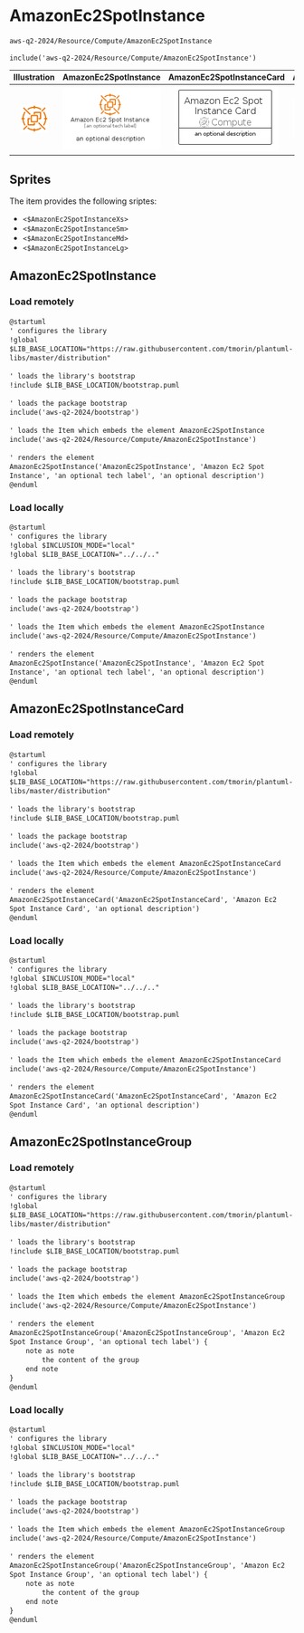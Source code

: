 # AmazonEc2SpotInstance


```text
aws-q2-2024/Resource/Compute/AmazonEc2SpotInstance
```

```text
include('aws-q2-2024/Resource/Compute/AmazonEc2SpotInstance')
```



| Illustration | AmazonEc2SpotInstance | AmazonEc2SpotInstanceCard | AmazonEc2SpotInstanceGroup |
| :---: | :---: | :---: | :---: |
| ![illustration for Illustration](../../../aws-q2-2024/Resource/Compute/AmazonEc2SpotInstance.png) | ![illustration for AmazonEc2SpotInstance](../../../aws-q2-2024/Resource/Compute/AmazonEc2SpotInstance.Local.png) | ![illustration for AmazonEc2SpotInstanceCard](../../../aws-q2-2024/Resource/Compute/AmazonEc2SpotInstanceCard.Local.png) | ![illustration for AmazonEc2SpotInstanceGroup](../../../aws-q2-2024/Resource/Compute/AmazonEc2SpotInstanceGroup.Local.png) |



## Sprites
The item provides the following sriptes:

- `<$AmazonEc2SpotInstanceXs>`
- `<$AmazonEc2SpotInstanceSm>`
- `<$AmazonEc2SpotInstanceMd>`
- `<$AmazonEc2SpotInstanceLg>`





## AmazonEc2SpotInstance

### Load remotely
```plantuml
@startuml
' configures the library
!global $LIB_BASE_LOCATION="https://raw.githubusercontent.com/tmorin/plantuml-libs/master/distribution"

' loads the library's bootstrap
!include $LIB_BASE_LOCATION/bootstrap.puml

' loads the package bootstrap
include('aws-q2-2024/bootstrap')

' loads the Item which embeds the element AmazonEc2SpotInstance
include('aws-q2-2024/Resource/Compute/AmazonEc2SpotInstance')

' renders the element
AmazonEc2SpotInstance('AmazonEc2SpotInstance', 'Amazon Ec2 Spot Instance', 'an optional tech label', 'an optional description')
@enduml
```

### Load locally
```plantuml
@startuml
' configures the library
!global $INCLUSION_MODE="local"
!global $LIB_BASE_LOCATION="../../.."

' loads the library's bootstrap
!include $LIB_BASE_LOCATION/bootstrap.puml

' loads the package bootstrap
include('aws-q2-2024/bootstrap')

' loads the Item which embeds the element AmazonEc2SpotInstance
include('aws-q2-2024/Resource/Compute/AmazonEc2SpotInstance')

' renders the element
AmazonEc2SpotInstance('AmazonEc2SpotInstance', 'Amazon Ec2 Spot Instance', 'an optional tech label', 'an optional description')
@enduml
```

## AmazonEc2SpotInstanceCard

### Load remotely
```plantuml
@startuml
' configures the library
!global $LIB_BASE_LOCATION="https://raw.githubusercontent.com/tmorin/plantuml-libs/master/distribution"

' loads the library's bootstrap
!include $LIB_BASE_LOCATION/bootstrap.puml

' loads the package bootstrap
include('aws-q2-2024/bootstrap')

' loads the Item which embeds the element AmazonEc2SpotInstanceCard
include('aws-q2-2024/Resource/Compute/AmazonEc2SpotInstance')

' renders the element
AmazonEc2SpotInstanceCard('AmazonEc2SpotInstanceCard', 'Amazon Ec2 Spot Instance Card', 'an optional description')
@enduml
```

### Load locally
```plantuml
@startuml
' configures the library
!global $INCLUSION_MODE="local"
!global $LIB_BASE_LOCATION="../../.."

' loads the library's bootstrap
!include $LIB_BASE_LOCATION/bootstrap.puml

' loads the package bootstrap
include('aws-q2-2024/bootstrap')

' loads the Item which embeds the element AmazonEc2SpotInstanceCard
include('aws-q2-2024/Resource/Compute/AmazonEc2SpotInstance')

' renders the element
AmazonEc2SpotInstanceCard('AmazonEc2SpotInstanceCard', 'Amazon Ec2 Spot Instance Card', 'an optional description')
@enduml
```

## AmazonEc2SpotInstanceGroup

### Load remotely
```plantuml
@startuml
' configures the library
!global $LIB_BASE_LOCATION="https://raw.githubusercontent.com/tmorin/plantuml-libs/master/distribution"

' loads the library's bootstrap
!include $LIB_BASE_LOCATION/bootstrap.puml

' loads the package bootstrap
include('aws-q2-2024/bootstrap')

' loads the Item which embeds the element AmazonEc2SpotInstanceGroup
include('aws-q2-2024/Resource/Compute/AmazonEc2SpotInstance')

' renders the element
AmazonEc2SpotInstanceGroup('AmazonEc2SpotInstanceGroup', 'Amazon Ec2 Spot Instance Group', 'an optional tech label') {
    note as note
        the content of the group
    end note
}
@enduml
```

### Load locally
```plantuml
@startuml
' configures the library
!global $INCLUSION_MODE="local"
!global $LIB_BASE_LOCATION="../../.."

' loads the library's bootstrap
!include $LIB_BASE_LOCATION/bootstrap.puml

' loads the package bootstrap
include('aws-q2-2024/bootstrap')

' loads the Item which embeds the element AmazonEc2SpotInstanceGroup
include('aws-q2-2024/Resource/Compute/AmazonEc2SpotInstance')

' renders the element
AmazonEc2SpotInstanceGroup('AmazonEc2SpotInstanceGroup', 'Amazon Ec2 Spot Instance Group', 'an optional tech label') {
    note as note
        the content of the group
    end note
}
@enduml
```

